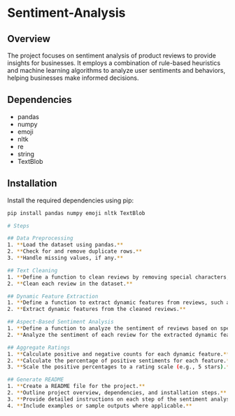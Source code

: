 # Sentiment-Analysis

## Overview
The project focuses on sentiment analysis of product reviews to provide insights for businesses. It employs a combination of rule-based heuristics and machine learning algorithms to analyze user sentiments and behaviors, helping businesses make informed decisions.

## Dependencies
- pandas
- numpy
- emoji
- nltk
- re
- string
- TextBlob

## Installation
Install the required dependencies using pip:
```bash
pip install pandas numpy emoji nltk TextBlob

# Steps

## Data Preprocessing
1. **Load the dataset using pandas.**
2. **Check for and remove duplicate rows.**
3. **Handle missing values, if any.**

## Text Cleaning
1. **Define a function to clean reviews by removing special characters, stopwords, and applying lemmatization.**
2. **Clean each review in the dataset.**

## Dynamic Feature Extraction
1. **Define a function to extract dynamic features from reviews, such as noun phrases.**
2. **Extract dynamic features from the cleaned reviews.**

## Aspect-Based Sentiment Analysis
1. **Define a function to analyze the sentiment of reviews based on specific aspects.**
2. **Analyze the sentiment of each review for the extracted dynamic features.**

## Aggregate Ratings
1. **Calculate positive and negative counts for each dynamic feature.**
2. **Calculate the percentage of positive sentiments for each feature.**
3. **Scale the positive percentages to a rating scale (e.g., 5 stars).**

## Generate README
1. **Create a README file for the project.**
2. **Outline project overview, dependencies, and installation steps.**
3. **Provide detailed instructions on each step of the sentiment analysis process.**
4. **Include examples or sample outputs where applicable.**
